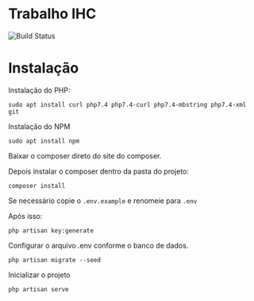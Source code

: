 # Trabalho IHC

![Build Status](https://github.com/raihlima/trabalho-ihc)

# Instalação 

Instalação do PHP: 
```
sudo apt install curl php7.4 php7.4-curl php7.4-mbstring php7.4-xml git
``` 

Instalação do NPM
```
sudo apt install npm
```

Baixar o composer direto do site do composer.

Depois instalar o composer dentro da pasta do projeto: 
```
composer install
``` 

Se necessário copie o `.env.example` e renomeie para `.env`

Após isso:
```
php artisan key:generate
```

Configurar o arquivo .env conforme o banco de dados.
```
php artisan migrate --seed
```

Inicializar o projeto
```
php artisan serve
```
